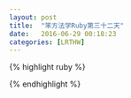 ```yaml
---
layout: post
title:  "笨方法学Ruby第三十二天"
date:   2016-06-29 00:18:23
categories: [LRTHW]
---
```


{% highlight ruby %}



{% endhighlight %}


